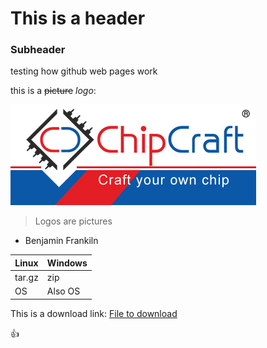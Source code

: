 # This is a header #
### Subheader ###

testing how github web pages work

this is a ~~picture~~  *logo*:

![Company Logo](chipcraft_logo.jpg)

> Logos are pictures
- Benjamin Frankiln

Linux | Windows
------------ | -------------
tar.gz | zip
OS | Also OS


This is a download link:
[File to download](file.txt)


:+1:
